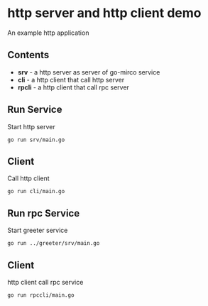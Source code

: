 # http server and http client demo

An example http application

## Contents

- **srv** - a http server as server of go-mirco service
- **cli** - a http client that call http server
- **rpcli** - a http client that call rpc server


## Run Service
Start http server
```shell
go run srv/main.go
```

## Client

Call http client
```shell
go run cli/main.go

```


## Run rpc Service
Start greeter service
```shell
go run ../greeter/srv/main.go
```

## Client
http client call rpc service
```shell
go run rpccli/main.go
```
